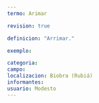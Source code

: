 ```yaml
---
termo: Arimar

revision: true

definicion: "Arrimar."

exemplo:

categoria:
campo:
localizacion: Biobra (Rubiá)
informantes:
usuario: Modesto
---
```

